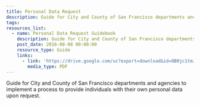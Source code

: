 ```yaml
---
title: Personal Data Request
description: Guide for City and County of San Francisco departments and agencies to implement a process to provide individuals with their own personal data upon request.
tags:
resources_list:
  - name: Personal Data Request Guidebook
    description: Guide for City and County of San Francisco departments and agencies to implement a process to provide individuals with their own personal data upon request.
    post_date: 2016-08-08 00:00:00
    resource_type: Guide
    links:
      - link: 'https://drive.google.com/uc?export=download&id=0B0jc1tmJAlTcZTBlY0duZjVGdUk'
        media_type: PDF
---
```



Guide for City and County of San Francisco departments and agencies to implement a process to provide individuals with their own personal data upon request.